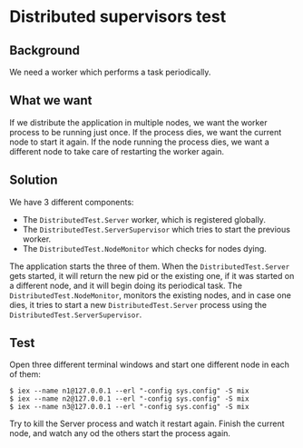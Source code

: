 # Distributed supervisors test

## Background
We need a worker which performs a task periodically.

## What we want
If we distribute the application in multiple nodes, we want the worker process to be running just once.
If the process dies, we want the current node to start it again.
If the node running the process dies, we want a different node to take care of restarting the worker again.

## Solution
We have 3 different components:

- The `DistributedTest.Server` worker, which is registered globally.
- The `DistributedTest.ServerSupervisor` which tries to start the previous worker.
- The `DistributedTest.NodeMonitor` which checks for nodes dying.


The application starts the three of them.
When the `DistributedTest.Server` gets started, it will return the new pid or the existing one, if it was started on a different node, and it will begin doing its periodical task.
The `DistributedTest.NodeMonitor`, monitors the existing nodes, and in case one dies, it tries to start a new `DistributedTest.Server` process using the `DistributedTest.ServerSupervisor`.

## Test
Open three different terminal windows and start one different node in each of them:

```
$ iex --name n1@127.0.0.1 --erl "-config sys.config" -S mix
$ iex --name n2@127.0.0.1 --erl "-config sys.config" -S mix
$ iex --name n3@127.0.0.1 --erl "-config sys.config" -S mix
```

Try to kill the Server process and watch it restart again. Finish the current node, and watch any od the others
start the process again.
